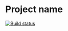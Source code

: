 # Project name

[![Build status](https://github.com/Shnikita2023/TestActions/actions/workflows/deployment.yml/badge.svg?branch=main)](https://github.com/Shnikita2023/TestActions/actions/workflows/deployment.yml)

